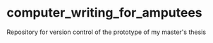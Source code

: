 # computer_writing_for_amputees
Repository for version control of the prototype of my master's thesis
